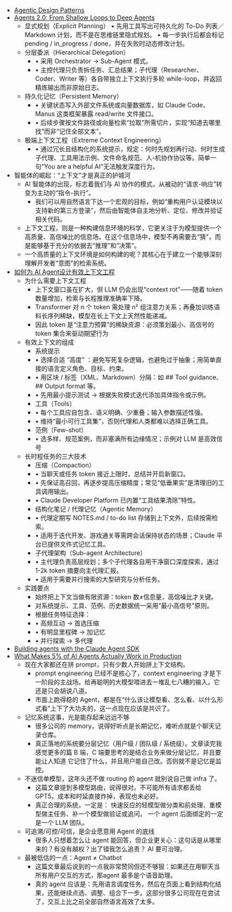 - [Agentic Design Patterns ](https://docs.google.com/document/d/1rsaK53T3Lg5KoGwvf8ukOUvbELRtH-V0LnOIFDxBryE/preview?tab=t.0)
- [Agents 2.0: From Shallow Loops to Deep Agents](https://www.philschmid.de/agents-2.0-deep-agents)
  - 显式规划（Explicit Planning）
    • 先用工具写出可持久化的 To-Do 列表／Markdown 计划，而不是在思维链里隐式规划。
    • 每一步执行后都会标记 pending / in_progress / done，并在失败时动态修改计划。
  - 分层委派（Hierarchical Delegation）
    - • 采用 Orchestrator → Sub-Agent 模式。
    - • 主控代理只负责拆任务、汇总结果；子代理（Researcher、Coder、Writer 等）各自带独立上下文执行多轮 while-loop，并返回精炼输出而非原始日志。
  - 持久化记忆（Persistent Memory）
    - • 关键状态写入外部文件系统或向量数据库，如 Claude Code、Manus 这类框架暴露 read/write 文件接口。
    - • 后续步骤按文件路径或向量检索“拉取”所需切片，实现“知道去哪里找”而非“记住全部文本”。
  - 极端上下文工程（Extreme Context Engineering）
    - • 通过冗长且结构化的系统提示，规定：何时先规划再行动、何时生成子代理、工具用法示例、文件命名规范、人-机协作协议等。简单一句“You are a helpful AI”无法触发深度行为。
- 智能体的崛起：“上下文”才是真正的护城河
  - AI 智能体的出现，标志着我们与 AI 协作的模式，从被动的“请求-响应”转变为主动的“指令-执行”。
    - 我们可以用自然语言下达一个宏观的目标，例如“重构用户认证模块以支持新的第三方登录”，然后由智能体自主地分析、定位、修改并验证相关代码。
  - 上下文工程，则是一种构建信息环境的科学，它更关注于为模型提供一个高质量、高信噪比的信息场。在这个信息场中，模型不再需要去“猜”，而是能够基于充分的依据去“推理”和“决策”。
  - 一个高质量的上下文环境是如何构建的呢？其核心在于建立一个能够深刻理解开发者“意图”的检索系统。
- [如何为 AI Agent设计有效上下文工程](https://www.anthropic.com/engineering/effective-context-engineering-for-ai-agents)
  - 为什么需要上下文工程
    - 上下文窗口虽在扩大，但 LLM 仍会出现“context rot”——随着 token 数量增加，检索与长程推理准确率下降。
    - Transformer 对 n 个 token 需处理 n² 组注意力关系；再叠加训练语料长序列稀缺，模型在长上下文上天然性能递减。
    - 因此 token 是“注意力预算”的稀缺资源：必须策划最小、高信号的 token 集合来驱动期望行为
  - 有效上下文的组成
    - 系统提示
    - • 选择合适 “高度” ：避免写死复杂逻辑，也避免过于抽象；用简单直接的语言定义角色、目标、约束。
    - • 用区块 / 标签（XML、Markdown）分隔：如 ## Tool guidance、## Output format 等。
    - • 先用最小提示测试 → 根据失败模式迭代添加具体指令或示例。
    - 工具（Tools）
    - • 每个工具应自包含、语义明确、少重叠；输入参数描述性强。
    - • 维持“最小可行工具集”，否则代理和人类都难以选择正确工具。
    - 范例（Few-shot）
    - • 选多样、规范案例，而非塞满所有边缘情况；示例对 LLM 是高效信号
  - 长时程任务的三大技术
    - 压缩（Compaction）
    - • 当聊天或任务 token 接近上限时，总结并开启新窗口。
    - • 先保证高召回，再逐步提高压缩精度；常见“低垂果实”是清理旧的工具调用输出。
    - • Claude Developer Platform 已内置“工具结果清除”特性。
    - 结构化笔记 / 代理记忆（Agentic Memory）
    - • 代理定期写 NOTES.md / to-do list 存储到上下文外，后续按需检索。
    - • 适用于迭代开发、游戏通关等需跨会话保持状态的场景；Claude 平台已提供文件式记忆工具。
    - 子代理架构（Sub-agent Architecture）
    - • 主代理负责高层规划；多个子代理各自用干净窗口深度探索，通过 1-2k token 摘要向主代理汇报。
    - • 适用于需要并行搜索的大型研究与分析任务。
  - 实践要点
    - 始终把上下文当做有限资源：token 数≠信息量，高信噪比才关键。
    - 对系统提示、工具、范例、历史数据统一采用“最小高信号”原则。
    - 根据任务特征选择：
    - • 高频互动 → 首选压缩
    - • 有明显里程碑 → 加记忆
    - • 并行探索 → 多代理
- [Building agents with the Claude Agent SDK](https://www.anthropic.com/engineering/building-agents-with-the-claude-agent-sdk)
- [What Makes 5% of AI Agents Actually Work in Production](https://www.motivenotes.ai/p/what-makes-5-of-ai-agents-actually)
  - 现在大家都还在拼 prompt，只有少数人开始拼上下文结构。
    - prompt engineering 已经不是核心了，context engineering 才是下一阶段的主战场。给再聪明的大模型喂进去一堆乱七八糟的输入，它还是只会胡说八道。
    - 市面上跑得稳的 Agent，都是在“什么该让模型看、怎么看、以什么形式看”上下了大功夫的，这一点现在应该是共识了。
  - 记忆系统这事，光是能存起来远远不够
    - 很多公司的 memory，说得好听点是长期记忆，难听点就是个聊天记录仓库。
    - 真正落地的系统要分层记忆（用户级 / 团队级 / 系统级）。文章读完我感觉更多的篇 B 端，C 端要思考的是结合业务来做分层记忆，并且要能让人知道 它记住了什么，并且用户能自己改。否则就不是记忆是监控。
  - 不迷信单模型，这年头还不做 routing 的 agent 就别说自己做 infra 了。
    - 这篇文章提到多模型路由，说得很对。不可能所有请求都丢给 GPT5，成本和时延直接炸掉，表现也未必好。
    - 真正合理的系统，一定是： 快速反应的轻模型做分类和前处理、重模型做主任务、补一个模型做验证或追问。 一个 agent 后面绑定的一定是一个 LLM 团队。
  - 可追溯/可控/可信，是企业愿意用 Agent 的底线
    - 很多人只想着怎么让 agent 能回答，但企业更关心：这句话是从哪里来的？有没有越权？出了错我怎么追责？ AI 要可治理。
  - 最被低估的一点：Agent ≠ Chatbot
    - 这篇文章最后说到的一点我非常赞同但还不够狠：如果还在用聊天当所有用户交互的方式，那agent 最多是个语音助理。
    - 真的 agent 应该是：先用语言调度任务，然后在页面上看到结构化结果，还能继续点选、调整、组合下一步。这部分很多公司现在在尝试了，交互上比之前全部自然语言高效了太多。


